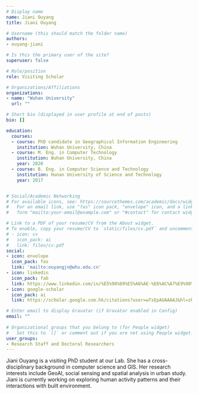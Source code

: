 ```yaml
---
# Display name
name: Jiani Ouyang
title: Jiani Ouyang

# Username (this should match the folder name)
authors:
- ouyang-jiani

# Is this the primary user of the site?
superuser: false

# Role/position
role: Visiting Scholar

# Organizations/Affiliations
organizations:
- name: "Wuhan University"
  url: ""

# Short bio (displayed in user profile at end of posts)
bio: []

education:
  courses:
  - course: PhD candidate in Geographical Information Engineering
    institution: Wuhan University, China
  - course: M. Eng. in Computer Technology
    institution: Wuhan University, China
    year: 2020
  - course: B. Eng. in Computer Science and Technology
    institution: Hunan University of Science and Technology
    year: 2017


# Social/Academic Networking
# For available icons, see: https://sourcethemes.com/academic/docs/widgets/#icons
#   For an email link, use "fas" icon pack, "envelope" icon, and a link in the
#   form "mailto:your-email@example.com" or "#contact" for contact widget.

# Link to a PDF of your resume/CV from the About widget.
# To enable, copy your resume/CV to `static/files/cv.pdf` and uncomment the lines below.  
# - icon: cv
#   icon_pack: ai
#   link: files/cv.pdf
social:
- icon: envelope
  icon_pack: fas
  link: 'mailto:ouyangjn@whu.edu.cn'
- icon: linkedin
  icon_pack: fab
  link: https://www.linkedin.com/in/%E5%98%89%E5%A6%AE-%E6%AC%A7%E9%98%B3-81504717a
- icon: google-scholar
  icon_pack: ai
  link: https://scholar.google.com.hk/citations?user=wTsEpAUAAAAJ&hl=zh-CN&oi=ao

# Enter email to display Gravatar (if Gravatar enabled in Config)
email: ""
  
# Organizational groups that you belong to (for People widget)
#   Set this to `[]` or comment out if you are not using People widget.  
user_groups:
- Research Staff and Doctoral Researchers
---
```


Jiani Ouyang is a visiting PhD student at our Lab.
She has a cross-disciplinary background in computer science and GIS.
Her research interests include GeoAI, social sensing and spatial analysis in urban study.
Jiani is currently working on exploring human activity patterns and their interactions with built environment.

